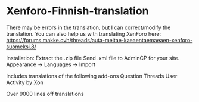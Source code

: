 # Xenforo-Finnish-translation

There may be errors in the translation, but I can correct/modify the translation.
You can also help us with translating XenForo here: https://forums.makke.ovh/threads/auta-meitae-kaeaentaemaeaen-xenforo-suomeksi.8/


Installation:
Extract the .zip file
Send .xml file to AdminCP for your site. Appearance -> Languages -> Import


Includes translations of the following add-ons
Question Threads
User Activity by Xon

Over 9000 lines off translations
